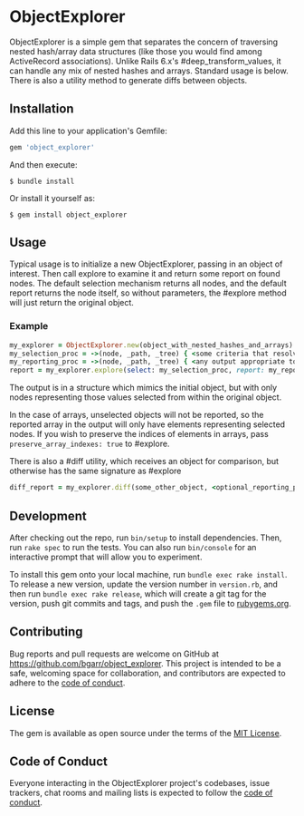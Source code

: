 # ObjectExplorer

ObjectExplorer is a simple gem that separates the concern of traversing nested hash/array data structures (like those you would find among ActiveRecord associations). Unlike Rails 6.x's #deep_transform_values, it can handle any mix of nested hashes and arrays. Standard usage is below. There is also a utility method to generate diffs between objects.

## Installation

Add this line to your application's Gemfile:

```ruby
gem 'object_explorer'
```

And then execute:

    $ bundle install

Or install it yourself as:

    $ gem install object_explorer

## Usage

Typical usage is to initialize a new ObjectExplorer, passing in an object of interest. Then call explore to examine it and return some report on found nodes. The default selection mechanism returns all nodes, and the default report returns the node itself, so without parameters, the #explore method will just return the original object.

### Example
```ruby
my_explorer = ObjectExplorer.new(object_with_nested_hashes_and_arrays)
my_selection_proc = ->(node, _path, _tree) { <some criteria that resolve to a boolean> }
my_reporting_proc = ->(node, _path, _tree) { <any output appropriate to your needs> }
report = my_explorer.explore(select: my_selection_proc, report: my_reporting_proc)
```

The output is in a structure which mimics the initial object, but with only nodes representing those values selected from within the original object.

In the case of arrays, unselected objects will not be reported, so the reported array in the output will only have elements representing selected nodes. If you wish to preserve the indices of elements in arrays, pass `preserve_array_indexes: true` to #explore.

There is also a #diff utility, which receives an object for comparison, but otherwise has the same signature as #explore
```ruby
diff_report = my_explorer.diff(some_other_object, <optional_reporting_proc>)
```

## Development

After checking out the repo, run `bin/setup` to install dependencies. Then, run `rake spec` to run the tests. You can also run `bin/console` for an interactive prompt that will allow you to experiment.

To install this gem onto your local machine, run `bundle exec rake install`. To release a new version, update the version number in `version.rb`, and then run `bundle exec rake release`, which will create a git tag for the version, push git commits and tags, and push the `.gem` file to [rubygems.org](https://rubygems.org).

## Contributing

Bug reports and pull requests are welcome on GitHub at https://github.com/bgarr/object_explorer. This project is intended to be a safe, welcoming space for collaboration, and contributors are expected to adhere to the [code of conduct](https://github.com/bgarr/object_explorer/blob/master/CODE_OF_CONDUCT.md).


## License

The gem is available as open source under the terms of the [MIT License](https://opensource.org/licenses/MIT).

## Code of Conduct

Everyone interacting in the ObjectExplorer project's codebases, issue trackers, chat rooms and mailing lists is expected to follow the [code of conduct](https://github.com/bgarr/object_explorer/blob/master/CODE_OF_CONDUCT.md).
